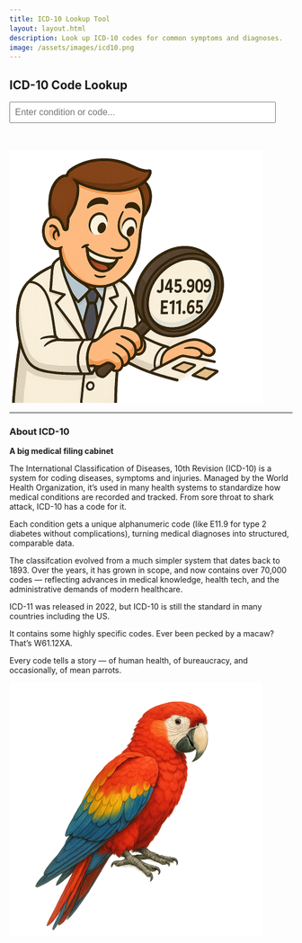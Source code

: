 ```yaml
---
title: ICD-10 Lookup Tool
layout: layout.html
description: Look up ICD-10 codes for common symptoms and diagnoses.
image: /assets/images/icd10.png
---
```


<h2>ICD-10 Code Lookup</h2>

<input type="text" id="search-box" placeholder="Enter condition or code..." style="min-width: 90%; max-width: 90%; padding: 0.5rem; font-size: 1rem;">
<ul id="results" style="list-style-type: none; padding-left: 0;"></ul>
<br>
<br>

<div>
    <img class="profile_img_square" src="/assets/images/icd10.png" alt="looking up the codes">
</div>
<hr>
<h3>About ICD-10</h3>
<strong>A big medical filing cabinet</strong>

The International Classification of Diseases, 10th Revision (ICD-10) is a system for coding diseases, symptoms and injuries. Managed by the World Health Organization, it’s used in many health systems to standardize how medical conditions are recorded and tracked. From sore throat to shark attack, ICD-10 has a code for it.

Each condition gets a unique alphanumeric code (like E11.9 for type 2 diabetes without complications), turning medical diagnoses into structured, comparable data.

The classifcation evolved from a much simpler system that dates back to 1893. Over the years, it has grown in scope, and now contains over 70,000 codes — reflecting advances in medical knowledge, health tech, and the administrative demands of modern healthcare.

ICD-11 was released in 2022, but ICD-10 is still the standard in many countries including the US.

It contains some highly specific codes. Ever been pecked by a macaw? That’s W61.12XA.

Every code tells a story — of human health, of bureaucracy, and occasionally, of mean parrots.

<img class="profile_img_square" src="/assets/images/macaw.png" alt="macaw">

<script>
let debounceTimer;

document.getElementById('search-box').addEventListener('input', function () {
    const query = this.value.trim();
    clearTimeout(debounceTimer);

    debounceTimer = setTimeout(() => {
        
        const resultsList = document.getElementById('results');
        resultsList.innerHTML = '';

        if (query.length < 3) return;

        fetch(`https://clinicaltables.nlm.nih.gov/api/icd10cm/v3/search?sf=code,name&terms=${encodeURIComponent(query)}`)
            .then(response => response.json())
            .then(data => {
                const results = data[3]; // array of [code, description]

                if (results.length === 0) {
                    resultsList.innerHTML = '<li>No matches found.</li>';
                    return;
                }

                results.slice(0, 20).forEach(item => {
                    const li = document.createElement('li');
                    li.textContent = `${item[0]} — ${item[1]}`;
                    li.style.padding = '0.25rem 0';
                    resultsList.appendChild(li);
                });
            })
            .catch(error => {
                console.error('ICD-10 lookup failed:', error);
                resultsList.innerHTML = '<li>Error retrieving results.</li>';
            });
    }, 600); // ms debounce
});
</script>

<style>
#results li {
  border-bottom: 1px solid #ccc;
  margin: 0.25rem 0;
}
</style>
